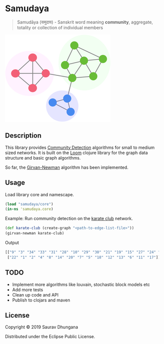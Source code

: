 # Samudaya

> Samudāya (समुदाय) - Sanskrit word meaning **community**, aggregate, totality or collection of individual members

![Samudaya logo](https://raw.githubusercontent.com/batuwa/samudaya/master/doc/samudaya_logo.png "Samudaya")

## Description

This library provides [Community Detection](https://en.wikipedia.org/wiki/Community_structure) algorithms for small to medium sized networks. It is built on the [Loom](https://github.com/aysylu/loom) clojure library for the graph data structure and basic graph algorithms.

So far, the [Girvan-Newman](https://en.wikipedia.org/wiki/Betweenness_centrality) algorithm has been implemented.

## Usage

Load library core and namescape.

```clojure
(load "samudaya/core")
(in-ns 'samudaya.core)
```

Example: Run community detection on the [karate club](https://en.wikipedia.org/wiki/Zachary%27s_karate_club) network.

```clojure
(def karate-club (create-graph "<path-to-edge-list-file>"))
(girvan-newman karate-club)
```

Output

```clojure
[["9" "3" "34" "33" "31" "28" "10" "29" "30" "21" "19" "15" "27" "24" "32" "16" "23" "25" "26"]
 ["22" "1" "2" "4" "8" "14" "20" "7" "5" "18" "12" "13" "6" "11" "17"]]
```

## TODO

- Implement more algorithms like louvain, stochastic block models etc
- Add more tests
- Clean up code and API
- Publish to clojars and maven

## License

Copyright © 2019 Saurav Dhungana

Distributed under the Eclipse Public License.